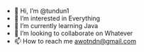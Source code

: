 - 👋 Hi, I’m @tundun1
- 👀 I’m interested in Everything
- 🌱 I’m currently learning Java
- 💞️ I’m looking to collaborate on Whatever
- 📫 How to reach me awotndn@gmail.com

<!---
tundun1/tundun1 is a ✨ special ✨ repository because its `README.md` (this file) appears on your GitHub profile.
You can click the Preview link to take a look at your changes.
--->
